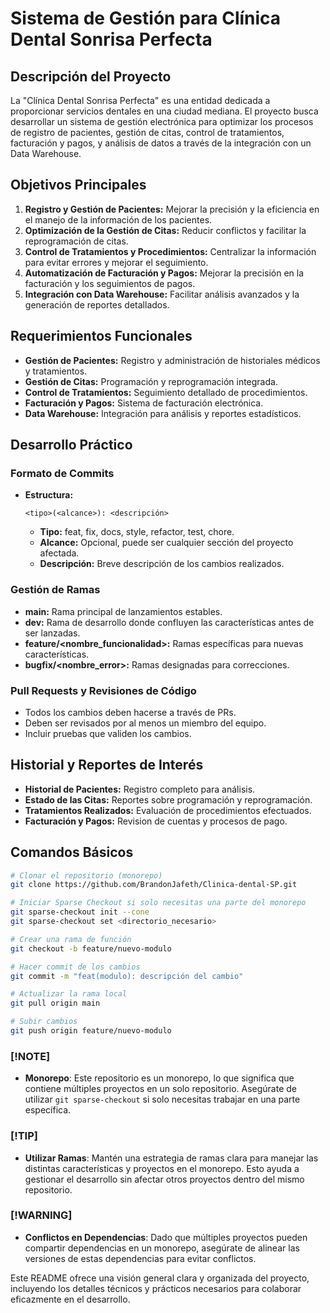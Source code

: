 
# Sistema de Gestión para Clínica Dental Sonrisa Perfecta

## Descripción del Proyecto
La "Clínica Dental Sonrisa Perfecta" es una entidad dedicada a proporcionar servicios dentales en una ciudad mediana. El proyecto busca desarrollar un sistema de gestión electrónica para optimizar los procesos de registro de pacientes, gestión de citas, control de tratamientos, facturación y pagos, y análisis de datos a través de la integración con un Data Warehouse.

## Objetivos Principales
1. **Registro y Gestión de Pacientes:** Mejorar la precisión y la eficiencia en el manejo de la información de los pacientes.
2. **Optimización de la Gestión de Citas:** Reducir conflictos y facilitar la reprogramación de citas.
3. **Control de Tratamientos y Procedimientos:** Centralizar la información para evitar errores y mejorar el seguimiento.
4. **Automatización de Facturación y Pagos:** Mejorar la precisión en la facturación y los seguimientos de pagos.
5. **Integración con Data Warehouse:** Facilitar análisis avanzados y la generación de reportes detallados.

## Requerimientos Funcionales
- **Gestión de Pacientes:** Registro y administración de historiales médicos y tratamientos.
- **Gestión de Citas:** Programación y reprogramación integrada.
- **Control de Tratamientos:** Seguimiento detallado de procedimientos.
- **Facturación y Pagos:** Sistema de facturación electrónica.
- **Data Warehouse:** Integración para análisis y reportes estadísticos.

## Desarrollo Práctico

### Formato de Commits
- **Estructura:**
  ```
  <tipo>(<alcance>): <descripción>
  ```
  - **Tipo:** feat, fix, docs, style, refactor, test, chore.
  - **Alcance:** Opcional, puede ser cualquier sección del proyecto afectada.
  - **Descripción:** Breve descripción de los cambios realizados.

### Gestión de Ramas
- **main:** Rama principal de lanzamientos estables.
- **dev:** Rama de desarrollo donde confluyen las características antes de ser lanzadas.
- **feature/<nombre_funcionalidad>:** Ramas específicas para nuevas características.
- **bugfix/<nombre_error>:** Ramas designadas para correcciones.

### Pull Requests y Revisiones de Código
- Todos los cambios deben hacerse a través de PRs.
- Deben ser revisados por al menos un miembro del equipo.
- Incluir pruebas que validen los cambios.

## Historial y Reportes de Interés
- **Historial de Pacientes:** Registro completo para análisis.
- **Estado de las Citas:** Reportes sobre programación y reprogramación.
- **Tratamientos Realizados:** Evaluación de procedimientos efectuados.
- **Facturación y Pagos:** Revision de cuentas y procesos de pago.

## Comandos Básicos
```bash
# Clonar el repositorio (monorepo)
git clone https://github.com/BrandonJafeth/Clinica-dental-SP.git

# Iniciar Sparse Checkout si solo necesitas una parte del monorepo
git sparse-checkout init --cone
git sparse-checkout set <directorio_necesario>

# Crear una rama de función
git checkout -b feature/nuevo-modulo

# Hacer commit de los cambios
git commit -m "feat(modulo): descripción del cambio"

# Actualizar la rama local
git pull origin main

# Subir cambios
git push origin feature/nuevo-modulo
```

### [!NOTE]
- **Monorepo**: Este repositorio es un monorepo, lo que significa que contiene múltiples proyectos en un solo repositorio. Asegúrate de utilizar `git sparse-checkout` si solo necesitas trabajar en una parte específica.

### [!TIP]
- **Utilizar Ramas**: Mantén una estrategia de ramas clara para manejar las distintas características y proyectos en el monorepo. Esto ayuda a gestionar el desarrollo sin afectar otros proyectos dentro del mismo repositorio.

### [!WARNING]
- **Conflictos en Dependencias**: Dado que múltiples proyectos pueden compartir dependencias en un monorepo, asegúrate de alinear las versiones de estas dependencias para evitar conflictos.

Este README ofrece una visión general clara y organizada del proyecto, incluyendo los detalles técnicos y prácticos necesarios para colaborar eficazmente en el desarrollo.
```
